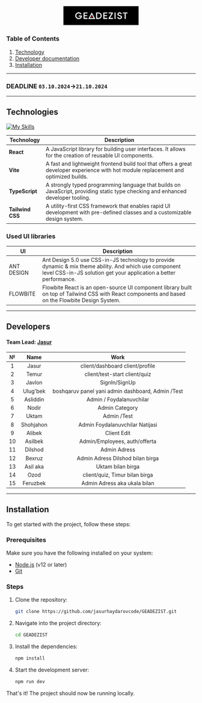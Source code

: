 <div align="center">
<img src=".github/GEADEZIST.png" width="200">

<!-- # GEADEZIST -->
</div>

### Table of Contents

1. [Technology](#technologies)
2. [Developer documentation](#developers)
3. [Installation](#installation)

---

### DEADLINE `03.10.2024`->`21.10.2024`

---

## Technologies

[![My Skills](https://skillicons.dev/icons?i=react,vite,ts,tailwind)]() 

| **Technology**   | **Description**                                                                                     |
|------------------|-----------------------------------------------------------------------------------------------------|
| **React**        | A JavaScript library for building user interfaces. It allows for the creation of reusable UI components. |
| **Vite**         | A fast and lightweight frontend build tool that offers a great developer experience with hot module replacement and optimized builds. |
| **TypeScript**   | A strongly typed programming language that builds on JavaScript, providing static type checking and enhanced developer tooling. |
| **Tailwind CSS** | A utility-first CSS framework that enables rapid UI development with pre-defined classes and a customizable design system. |

### Used UI libraries

| **UI**   | **Description**                                                                                     |
|------------------|-----------------------------------------------------------------------------------------------------|
| ANT DESIGN        | Ant Design 5.0 use CSS-in-JS technology to provide dynamic & mix theme ability. And which use component level CSS-in-JS solution get your application a better performance. |
| FLOWBITE         | Flowbite React is an open-source UI component library built on top of Tailwind CSS with React components and based on the Flowbite Design System. |

---

## Developers 

#### Team Lead: [Jasur](https://github.com/jasurhaydarovcode)

<!-- <p align="center">
  <a href="https://github.com/jasurhaydarovcode/GEADEZIST/graphs/contributors">
    <img src="https://contrib.rocks/image?repo=jasurhaydarovcode/GEADEZIST">
  </a>
</p> -->

<div align=center>

|    №    |        Name        |          Work          |
|:-------:|:------------------:|:----------------------:|
|    1    |  Jasur   | client/dashboard client/profile  |
|    2    |   Temur  | client/test-start client/quiz    |
|    3    |  Javlon  |       SignIn/SignUp      |
|    4    | Ulug'bek | boshqaruv panel yani admin dashboard, Admin /Test |  
|    5    | Asliddin | Admin / Foydalanuvchilar |
|    6    |   Nodir  | Admin Category |
|    7    |   Uktam  | Admin /Test |
|    8    | Shohjahon| Admin Foydalanuvchilar Natijasi |
|    9    |  Alibek  | Client Edit |
|   10    |  Asilbek | Admin/Employees, auth/offerta  |
|   11    |  Dilshod | Admin Adress |
|   12    |  Bexruz  | Admin Adress Dilshod bilan birga |
|   13    | Asil aka | Uktam bilan birga |
|   14    |   Ozod   | client/quiz, Timur bilan birga |
|   15    | Feruzbek | Admin Adress aka ukala bilan |

</div>

---

## Installation

To get started with the project, follow these steps:

### Prerequisites

Make sure you have the following installed on your system:

- [Node.js](https://nodejs.org/) (v12 or later)
- [Git](https://git-scm.com/)

### Steps

1. Clone the repository:
    ```bash
    git clone https://github.com/jasurhaydarovcode/GEADEZIST.git
    ```

2. Navigate into the project directory:
    ```bash
    cd GEADEZIST
    ```

3. Install the dependencies:
    ```bash
    npm install
    ```

4. Start the development server:
    ```bash
    npm run dev
    ```

That's it! The project should now be running locally.
